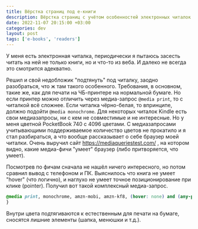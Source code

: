```yaml
---
title: Вёрстка страниц под е-книги
description: Вёрстка страниц с учётом особенностей электронных читалок
date: 2022-11-07 20:15:00 +03:00
categories: dev
layout: post
tags: ['e-books', 'readers']
---
```


У меня есть электронная читалка, периодически я пытаюсь засесть читать на ней не только книги, но и что-то из веба. 
И далеко не всегда это смотрится адекватно.

Решил и свой недобложик "подтянуть" под читалку, заодно разобраться, что ж там такого особенного. Требования, в основном, такие же, как для печати на ЧБ-принтере на нормальной бумаге.
Но если принтер можно отличить через медиа-запрос `@media print`, то с читалкой всё сложнее. Если читалка чёрно-белая, то впринципе, должно подойти `@media monochrome`. Для некоторых читалок Kindle есть свои медиазапросы, ни с кем не совместимые и не интересные. Но у меня цветной PocketBook 740 с 4096 цветами. С медиазапросами учитывающими поддерживаемое количество цветов не прокатило и я стал разбираться, а что вообще рассказывает о себе браузер моей читалки. Очень выручил сайт https://mediaqueriestest.com/ , на котором видно, какие медиа-фичи "умеет" браузер (либо притворяется, что умеет).

Посмотрев по фичам сначала не нашёл ничего интересного, но потом сравнил вывод с телефоном и ПК. Выяснилось что книга не умеет "hover" (что логично), и наглухо не умеет точное позиционирование при клике (pointer). Получил вот такой комплексный медиа-запрос.

```css
@media print, monochrome, amzn-mobi, amzn-kf8, (hover: none) and (any-pointer: none) {
}
```

Внутри цвета подтягиваются к естественным для печати на бумаге, сносятся лишние элементы (шапка, менюшки и т.д.).
